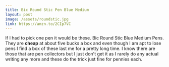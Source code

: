 ```yaml
---
title: Bic Round Stic Pen Blue Medium
layout: post
image: /assets/roundstic.jpg
link: https://amzn.to/2CIp7VC
---
```


If I had to pick one pen it would be these. Bic Round Stic Blue Medium Pens. They are **cheap** at about five bucks a box and even though I am apt to lose pens I find a box of these last me for a pretty long time. I know there are those that are pen collectors but I just don't get it as I rarely do any actual writing any more and these do the trick just fine for pennies each.
